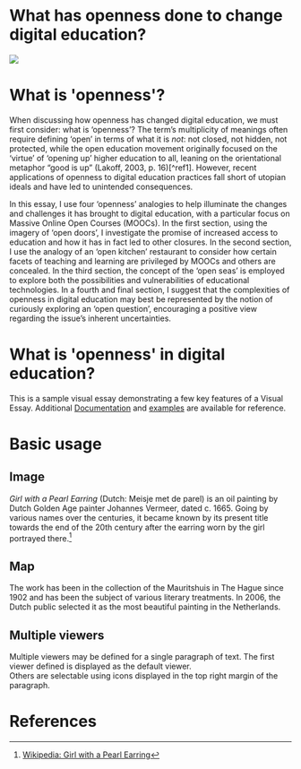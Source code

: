 # What has openness done to change digital education? 

<a href="https://juncture-digital.org"><img src="https://juncture-digital.org/images/ve-button.png"></a>

<param ve-config 
       title="What has openness done to change digital education?"
       author="Jacqueline Currie"
       banner="https://iiif.juncture-digital.org/banner/?url=https://upload.wikimedia.org/wikipedia/commons/4/47/Bartholomeus_Johannes_van_Hove%2C_Het_Mauritshuis_te_Den_Haag.jpg" 
       layout="vertical">

<!-- Entities discussed throughout the essay are typically defined before the essay text and
     are thus available in all text.  Entity identifiers (QIDs) can be found in either
     Wikipedia or Wikidata (https://www.wikidata.org)> -->
<param ve-entity eid="Q185372"> <!-- Girl with a Pearl Earring painting -->
<param ve-entity eid="Q41264"> <!-- Johannes Vermeer -->
<param ve-entity eid="Q221092"> <!-- Mauritshuis -->
<param ve-entity eid="Q36600"> <!-- The Hague -->

# What is 'openness'?

When discussing how openness has changed digital education, we must first consider: what is ‘openness’? The term’s multiplicity of meanings often require defining ‘open’ in terms of what it is _not_: not closed, not hidden, not protected, while the open education movement originally focused on the ‘virtue’ of ‘opening up’ higher education to all, leaning on the orientational metaphor “good is up” (Lakoff, 2003, p. 16)[^ref1]. However, recent applications of openness to digital education practices fall short of utopian ideals and have led to unintended consequences.

In this essay, I use four ‘openness’ analogies to help illuminate the changes and challenges it has brought to digital education, with a particular focus on Massive Online Open Courses (MOOCs). In the first section, using the imagery of ‘open doors’, I investigate the promise of increased access to education and how it has in fact led to other closures. In the second section, I use the analogy of an ‘open kitchen’ restaurant to consider how certain facets of teaching and learning are privileged by MOOCs and others are concealed. In the third section, the concept of the ‘open seas’ is employed to explore both the possibilities and vulnerabilities of educational technologies. In a fourth and final section, I suggest that the complexities of openness in digital education may best be represented by the notion of curiously exploring an ‘open question’, encouraging a positive view regarding the issue’s inherent uncertainties.















# What is 'openness' in digital education?

This is a sample visual essay demonstrating a few key features of a Visual Essay. Additional [Documentation](https://github.com/JSTOR-Labs/juncture/wiki) and [examples](https://jstor-labs.github.io/juncture-examples) are available for reference.
<param ve-image 
       manifest="https://iiif.juncture-digital.org/manifest/6dd738aed85597cac540ad31dd5818e86ef7f2918c7b43a9eb3123d5538e6e4c">

# Basic usage

## Image

_Girl with a Pearl Earring_ (Dutch: Meisje met de parel) is an oil painting by Dutch Golden Age painter Johannes Vermeer, 
dated c. 1665. Going by various names over the centuries, it became known by its present title towards the end of the 
20th century after the earring worn by the girl portrayed there.[^1]
<param ve-image 
       label="Girl with a Pearl Earring" 
       description="painting by Johannes Vermeer" 
       license="public domain" 
       url="https://s3hub-16a9288f4971fa631f9d7a562ffdc0b7ad664dd52e0b96944ef1c952b.s3.us-east-1.amazonaws.com/Screenshot%202022-03-09%20at%2012.12.10.png">

## Map

The work has been in the collection of the Mauritshuis in The Hague since 1902 and has been the subject of various 
literary treatments. In 2006, the Dutch public selected it as the most beautiful painting in the Netherlands.
<param ve-map center="Q36600" zoom="11" prefer-geojson>

## Multiple viewers

Multiple viewers may be defined for a single paragraph of text.  The first viewer defined is displayed as the default viewer.  
Others are selectable using icons displayed in the top right margin of the paragraph.
<param ve-image 
       manifest="https://iiif.juncture-digital.org/manifest/6dd738aed85597cac540ad31dd5818e86ef7f2918c7b43a9eb3123d5538e6e4c">
<param ve-map center="Q36600" zoom="11">

# References

[^1]: [Wikipedia: Girl with a Pearl Earring](https://en.wikipedia.org/wiki/Girl_with_a_Pearl_Earring)
